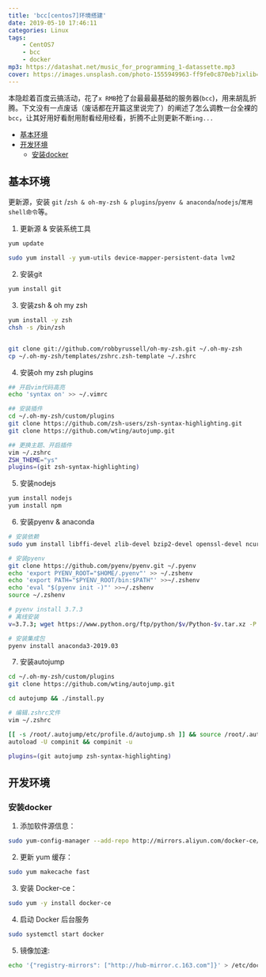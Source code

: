 ```yaml
---
title: 'bcc[centos7]环境搭建'
date: 2019-05-10 17:46:11
categories: Linux
tags: 
    - CentOS7
    - bcc
    - docker
mp3: https://datashat.net/music_for_programming_1-datassette.mp3
cover: https://images.unsplash.com/photo-1555949963-ff9fe0c870eb?ixlib=rb-1.2.1&ixid=eyJhcHBfaWQiOjEyMDd9&auto=format&fit=crop&w=1650&q=80
---
```


本隐趁着百度云搞活动，花了`x RMB`抢了台最最最基础的服务器(`bcc`)，用来胡乱折腾。下文没有一点废话（废话都在开篇这里说完了）的阐述了怎么调教一台全裸的`bcc`，让其好用好看耐用耐看经用经看，折腾不止则更新不断`ing...`

- [基本环境](#%E5%9F%BA%E6%9C%AC%E7%8E%AF%E5%A2%83)
- [开发环境](#%E5%BC%80%E5%8F%91%E7%8E%AF%E5%A2%83)
  - [安装docker](#%E5%AE%89%E8%A3%85docker)

## 基本环境
更新源，安装 `git` /`zsh & oh-my-zsh & plugins`/`pyenv & anaconda`/`nodejs`/`常用shell命令`等。

1. 更新源 & 安装系统工具
    
```bash
yum update

sudo yum install -y yum-utils device-mapper-persistent-data lvm2
```

2.  安装git
    
```bash
yum install git
```

3.  安装zsh & oh my zsh
    
```bash
yum install -y zsh
chsh -s /bin/zsh


git clone git://github.com/robbyrussell/oh-my-zsh.git ~/.oh-my-zsh
cp ~/.oh-my-zsh/templates/zshrc.zsh-template ~/.zshrc
```

4.  安装oh my zsh plugins
    
```bash
## 开启vim代码高亮
echo 'syntax on' >> ~/.vimrc

## 安装插件
cd ~/.oh-my-zsh/custom/plugins
git clone https://github.com/zsh-users/zsh-syntax-highlighting.git
git clone https://github.com/wting/autojump.git

## 更换主题、开启插件
vim ~/.zshrc
ZSH_THEME="ys"
plugins=(git zsh-syntax-highlighting)
```

5.  安装nodejs
    

```bash
yum install nodejs
yum install npm
```

6.  安装pyenv & anaconda
    

```bash
# 安装依赖
sudo yum install libffi-devel zlib-devel bzip2-devel openssl-devel ncurses-devel sqlite-devel readline-devel tk-devel gdbm-devel db4-devel libpcap-devel xz-devel

# 安装pyenv
git clone https://github.com/pyenv/pyenv.git ~/.pyenv
echo 'export PYENV_ROOT="$HOME/.pyenv"' >> ~/.zshenv
echo 'export PATH="$PYENV_ROOT/bin:$PATH"' >>~/.zshenv  
echo 'eval "$(pyenv init -)"' >>~/.zshenv
source ~/.zshenv

# pyenv install 3.7.3
# 离线安装
v=3.7.3; wget https://www.python.org/ftp/python/$v/Python-$v.tar.xz -P "$PYENV_ROOT"/cache/;pyenv install $v

# 安装集成包
pyenv install anaconda3-2019.03
```

7.  安装autojump

```bash
cd ~/.oh-my-zsh/custom/plugins
git clone https://github.com/wting/autojump.git

cd autojump && ./install.py

# 编辑.zshrc文件
vim ~/.zshrc

[[ -s /root/.autojump/etc/profile.d/autojump.sh ]] && source /root/.autojump/etc/profile.d/autojump.sh
autoload -U compinit && compinit -u

plugins=(git autojump zsh-syntax-highlighting)
```

## 开发环境

### 安装docker

1. 添加软件源信息：
```bash
sudo yum-config-manager --add-repo http://mirrors.aliyun.com/docker-ce/linux/centos/docker-ce.repo
```

2. 更新 yum 缓存：
```bash
sudo yum makecache fast
```

3. 安装 Docker-ce：
```bash
sudo yum -y install docker-ce
```

4. 启动 Docker 后台服务
```bash
sudo systemctl start docker
```

5. 镜像加速:
```bash
echo '{"registry-mirrors": ["http://hub-mirror.c.163.com"]}' > /etc/docker/daemon.json
```